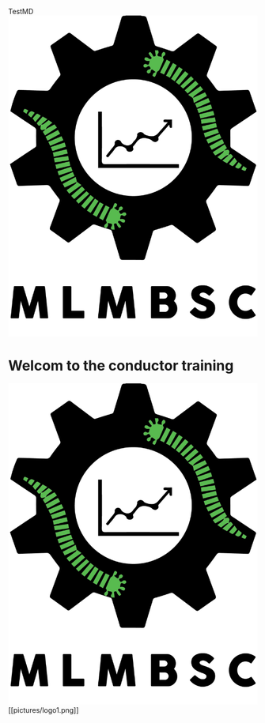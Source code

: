 TestMD
![Logo](/pictures/logo1.png)

# Welcom to the conductor training
![Logo](/pictures/logo1.png)
[[pictures/logo1.png]]
